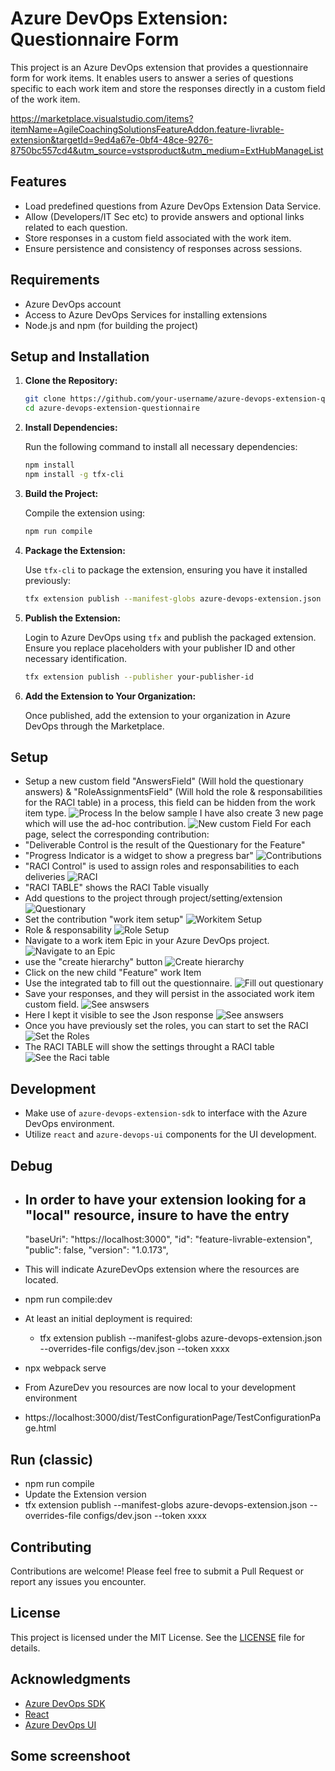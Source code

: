 # Azure DevOps Extension: Questionnaire Form

This project is an Azure DevOps extension that provides a questionnaire form for work items. It enables users to answer a series of questions specific to each work item and store the responses directly in a custom field of the work item.

https://marketplace.visualstudio.com/items?itemName=AgileCoachingSolutionsFeatureAddon.feature-livrable-extension&targetId=9ed4a67e-0bf4-48ce-9276-8750bc557cd4&utm_source=vstsproduct&utm_medium=ExtHubManageList


## Features

- Load predefined questions from Azure DevOps Extension Data Service.
- Allow (Developers/IT Sec etc) to provide answers and optional links related to each  question.
- Store responses in a custom field associated with the work item.
- Ensure persistence and consistency of responses across sessions.

## Requirements

- Azure DevOps account
- Access to Azure DevOps Services for installing extensions
- Node.js and npm (for building the project)

## Setup and Installation

1. **Clone the Repository:**

   ```bash
   git clone https://github.com/your-username/azure-devops-extension-questionnaire.git
   cd azure-devops-extension-questionnaire
   ```

2. **Install Dependencies:**

   Run the following command to install all necessary dependencies:

   ```bash
   npm install
   npm install -g tfx-cli
   ```

3. **Build the Project:**

   Compile the extension using:

   ```bash
   npm run compile
   ```

   

4. **Package the Extension:**

   Use `tfx-cli` to package the extension, ensuring you have it installed previously:

   ```bash
   tfx extension publish --manifest-globs azure-devops-extension.json --overrides-file configs/dev.json --token xxxxxxxxxx
   ```

5. **Publish the Extension:**

   Login to Azure DevOps using `tfx` and publish the packaged extension. Ensure you replace placeholders with your publisher ID and other necessary identification.

   ```bash
   tfx extension publish --publisher your-publisher-id
   ```

6. **Add the Extension to Your Organization:**

   Once published, add the extension to your organization in Azure DevOps through the Marketplace.

## Setup

- Setup a new custom field "AnswersField" (Will hold the questionary answers) & "RoleAssignmentsField" (Will hold the role & responsabilities for the RACI table) in a process, this field can be hidden from the work item type.
      <img src="ScreenShoot/image-1.png" alt="Process" />
 In the below sample I have also create 3 new page which will use the ad-hoc contribution.
       <img src="ScreenShoot/image-2.png" alt="New custom Field" />
 For each page, select the corresponding contribution:
 - "Deliverable Control is the result of the Questionary for the Feature"
 - "Progress Indicator is a widget to show a pregress bar"
        <img src="ScreenShoot/image-3.png" alt="Contributions" />
 - "RACI Control" is used to assign roles and responsabilities to each deliveries
        <img src="ScreenShoot/image-4.png" alt="RACI" /> 
 - "RACI TABLE" shows the RACI Table visually
- Add questions to the project through project/setting/extension
        <img src="ScreenShoot/image-5.png" alt="Questionary" /> 
- Set the contribution "work item setup"
        <img src="ScreenShoot/image-6.png" alt="Workitem Setup" /> 
- Role & responsability
        <img src="ScreenShoot/image-7.png" alt="Role Setup" /> 
- Navigate to a work item Epic in your Azure DevOps project.
        <img src="ScreenShoot/image-8.png" alt="Navigate to an Epic" /> 
- use the "create hierarchy" button
        <img src="ScreenShoot/image-9.png" alt="Create hierarchy" /> 
- Click on the new child "Feature" work Item
- Use the integrated tab to fill out the questionnaire.
        <img src="ScreenShoot/image-10.png" alt="Fill out questionary" /> 
- Save your responses, and they will persist in the associated work item custom field.
        <img src="ScreenShoot/image-11.png" alt="See answsers" /> 
- Here I kept it visible to see the Json response
        <img src="ScreenShoot/image-12.png" alt="See answsers" /> 
- Once you have previously set the roles, you can start to set the RACI
        <img src="ScreenShoot/image-13.png" alt="Set the Roles" /> 
- The RACI TABLE will show the settings throught a RACI table
        <img src="ScreenShoot/image-14.png" alt="See the Raci table" /> 

## Development

- Make use of `azure-devops-extension-sdk` to interface with the Azure DevOps environment.
- Utilize `react` and `azure-devops-ui` components for the UI development.

## Debug

- In order to have your extension looking for a "local" resource, insure to have the entry
   - 
  "baseUri": "https://localhost:3000",
  "id": "feature-livrable-extension",
  "public": false,
  "version": "1.0.173",
 - This will indicate AzureDevOps extension where the resources are located.

- npm run compile:dev
- At least an initial deployment is required:
   - tfx extension publish --manifest-globs azure-devops-extension.json --overrides-file configs/dev.json  --token xxxx
- npx webpack serve
- From AzureDev you resources are now local to your development environment
- https://localhost:3000/dist/TestConfigurationPage/TestConfigurationPage.html

## Run (classic)

- npm run compile
- Update the Extension version
- tfx extension publish --manifest-globs azure-devops-extension.json --overrides-file configs/dev.json  --token xxxx

## Contributing

Contributions are welcome! Please feel free to submit a Pull Request or report any issues you encounter.

## License

This project is licensed under the MIT License. See the [LICENSE](LICENSE) file for details.

## Acknowledgments

- [Azure DevOps SDK](https://learn.microsoft.com/en-us/javascript/api/overview/azure/devops)
- [React](https://reactjs.org/)
- [Azure DevOps UI](https://github.com/microsoft/azure-devops-ui)

## Some screenshoot

